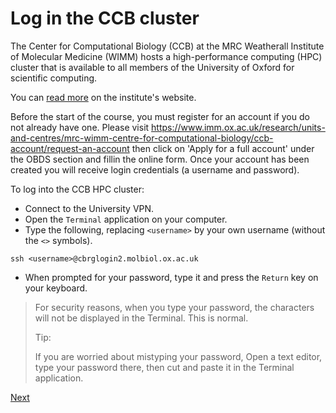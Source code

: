 # Log in the CCB cluster

The Center for Computational Biology (CCB)
at the MRC Weatherall Institute of Molecular Medicine (WIMM)
hosts a high-performance computing (HPC) cluster
that is available to all members of the University of Oxford
for scientific computing.

You can [read more](https://www.imm.ox.ac.uk/research/units-and-centres/mrc-wimm-centre-for-computational-biology/ccb-account) on the institute's website.

Before the start of the course, you must register for an account if you do not already have one. Please visit https://www.imm.ox.ac.uk/research/units-and-centres/mrc-wimm-centre-for-computational-biology/ccb-account/request-an-account then click on 'Apply for a full account' under the OBDS section and fillin the online form. Once your account has been created you will receive login credentials (a username and password). 

To log into the CCB HPC cluster:

- Connect to the University VPN.
- Open the `Terminal` application on your computer.
- Type the following, replacing `<username>` by your own username (without the `<>` symbols).

```
ssh <username>@cbrglogin2.molbiol.ox.ac.uk
```

- When prompted for your password, type it and press the `Return` key on your keyboard.

> For security reasons, when you type your password, the characters will not be displayed in the Terminal.
> This is normal.
>
> Tip:
>
> If you are worried about mistyping your password,
> Open a text editor, type your password there, then cut and paste it in the Terminal application.

[Next](microsoft_remote_desktop.md)
